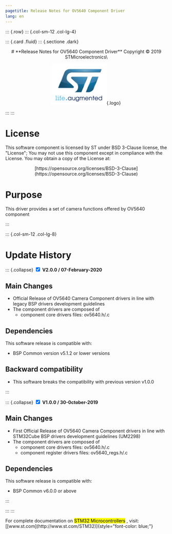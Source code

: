 ```yaml
---
pagetitle: Release Notes for OV5640 Component Driver
lang: en
---
```

::: {.row}
::: {.col-sm-12 .col-lg-4}

::: {.card .fluid}
::: {.sectione .dark}
<center>
# **Release Notes for OV5640 Component Driver**
Copyright &copy; 2019 STMicroelectronics\
    
[![ST logo](_htmresc/st_logo.png)](https://www.st.com){.logo}
</center>
:::
:::

# License

This software component is licensed by ST under BSD 3-Clause license, the "License"; You may not use this component except in 
compliance with the License. You may obtain a copy of the License at:
<center>
[https://opensource.org/licenses/BSD-3-Clause](https://opensource.org/licenses/BSD-3-Clause)
</center>

# Purpose

This driver provides a set of camera functions offered by OV5640 component

:::

::: {.col-sm-12 .col-lg-8}

# Update History

::: {.collapse}
<input type="checkbox" id="collapse-section2" checked aria-hidden="true">
<label for="collapse-section2" aria-hidden="true">__V2.0.0 / 07-February-2020__</label>
<div>			

## Main Changes

-	Official Release of OV5640 Camera Component drivers in line with legacy BSP drivers development guidelines  
-	The component drivers are composed of
	-	component core drivers files: ov5640.h/.c

## Dependencies

This software release is compatible with:

-	BSP Common version v5.1.2 or lower versions

## Backward compatibility

-	This software breaks the compatibility with previous version v1.0.0

</div>
:::

::: {.collapse}
<input type="checkbox" id="collapse-section1" checked aria-hidden="true">
<label for="collapse-section1" aria-hidden="true">__V1.0.0 / 30-0ctober-2019__</label>
<div>			

## Main Changes

-	First Official Release of OV5640 Camera Component drivers in line with STM32Cube BSP drivers development guidelines (UM2298)  
-	The component drivers are composed of
	-	component core drivers files: ov5640.h/.c
	-	component register drivers files: ov5640_regs.h/.c

## Dependencies

This software release is compatible with:

-	BSP Common v6.0.0 or above

</div>
:::

:::
:::

<footer class="sticky">
For complete documentation on <mark>STM32 Microcontrollers</mark> ,
visit: [[www.st.com](http://www.st.com/STM32)]{style="font-color: blue;"}
</footer>
